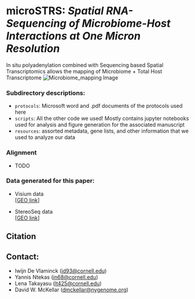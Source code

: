 # **microSTRS:** ***Spatial RNA-Sequencing of Microbiome-Host Interactions at One Micron Resolution***
In situ polyadenylation combined with Sequencing based Spatial Transcriptomics allows the mapping of Microbiome + Total Host Transcriptome
![Microbiome_mapping Image](figures/TODO.png)

### Subdirectory descriptions:
- `protocols`: Microsoft word and .pdf documents of the protocols used here
- `scripts`: All the other code we used! Mostly contains jupyter notebooks used for analysis and figure generation for the associated manuscript
- `resources`: assorted metadata, gene lists, and other information that we used to analyze our data

### Alignment
- TODO
### Data generated for this paper:
- Visium data   
[[GEO link](TODO)]

- StereoSeq data   
[[GEO link](TODO)] 


## Citation

## Contact:
- Iwijn De Vlaminck (id93@cornell.edu)
- Yannis Ntekas (in68@cornell.edu)
- Lena Takayasu (lt425@cornell.edu)
- David W. McKellar (dmckellar@nygenome.org)
